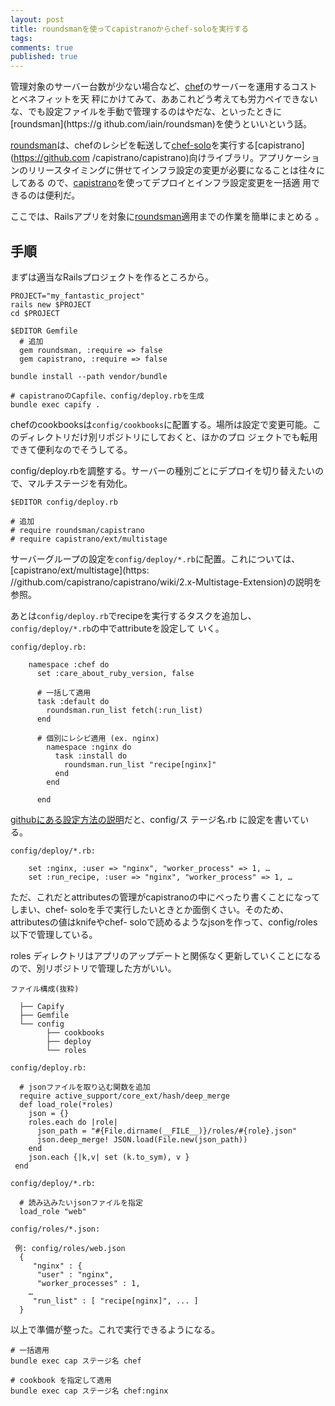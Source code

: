 ```yaml
---
layout: post
title: roundsmanを使ってcapistranoからchef-soloを実行する
tags:
comments: true
published: true
---
```

管理対象のサーバー台数が少ない場合など、[chef](http://www.opscode.com/chef/)のサーバーを運用するコストとベネフィットを天
秤にかけてみて、ああこれどう考えても労力ペイできないな、でも設定ファイルを手動で管理するのはやだな、といったときに[roundsman](https://g
ithub.com/iain/roundsman)を使うといいという話。

<!-- more -->

[roundsman](https://github.com/iain/roundsman)は、chefのレシピを転送して[chef-solo](http://wiki.opscode.com/display/chef/Chef+Solo)を実行する[capistrano](https://github.com
/capistrano/capistrano)向けライブラリ。アプリケーションのリリースタイミングに併せてインフラ設定の変更が必要になることは往々にしてある
ので、[capistrano](https://github.com/capistrano/capistrano)を使ってデプロイとインフラ設定変更を一括適
用できるのは便利だ。

ここでは、Railsアプリを対象に[roundsman](https://github.com/iain/roundsman)適用までの作業を簡単にまとめる
。

## 手順

まずは適当なRailsプロジェクトを作るところから。

    
    PROJECT="my_fantastic_project"
    rails new $PROJECT
    cd $PROJECT
    
    $EDITOR Gemfile
      # 追加
      gem roundsman, :require => false
      gem capistrano, :require => false
    
    bundle install --path vendor/bundle
    
    # capistranoのCapfile、config/deploy.rbを生成
    bundle exec capify .
    

chefのcookbooksは`config/cookbooks`に配置する。場所は設定で変更可能。このディレクトリだけ別リポジトリにしておくと、ほかのプロ
ジェクトでも転用できて便利なのでそうしてる。

config/deploy.rbを調整する。サーバーの種別ごとにデプロイを切り替えたいので、マルチステージを有効化。

    
    $EDITOR config/deploy.rb
    
    # 追加
    # require roundsman/capistrano
    # require capistrano/ext/multistage
    

サーバーグループの設定を`config/deploy/*.rb`に配置。これについては、[capistrano/ext/multistage](https:
//github.com/capistrano/capistrano/wiki/2.x-Multistage-Extension)の説明を参照。

あとは`config/deploy.rb`でrecipeを実行するタスクを追加し、`config/deploy/*.rb`の中でattributeを設定して
いく。

    
    config/deploy.rb:
    
        namespace :chef do
          set :care_about_ruby_version, false
    
          # 一括して適用
          task :default do
            roundsman.run_list fetch(:run_list)
          end
    
          # 個別にレシピ適用 (ex. nginx)
            namespace :nginx do
              task :install do
                roundsman.run_list "recipe[nginx]"
              end
            end
    
          end
    

[githubにある設定方法の説明](https://github.com/iain/roundsman#configuration)だと、config/ス
テージ名.rb に設定を書いている。

    
    config/deploy/*.rb:
    
        set :nginx, :user => "nginx", "worker_process" => 1, …
        set :run_recipe, :user => "nginx", "worker_process" => 1, …
    

ただ、これだとattributesの管理がcapistranoの中にべったり書くことになってしまい、chef-
soloを手で実行したいときとか面倒くさい。そのため、attributesの値はknifeやchef-
soloで読めるようなjsonを作って、config/roles 以下で管理している。

roles ディレクトリはアプリのアップデートと関係なく更新していくことになるので、別リポジトリで管理した方がいい。

    
    ファイル構成(抜粋)
    
      ├── Capify
      ├── Gemfile
      └── config
            ├── cookbooks
            ├── deploy
            └── roles
    
    config/deploy.rb:
    
      # jsonファイルを取り込む関数を追加
      require active_support/core_ext/hash/deep_merge
      def load_role(*roles)
        json = {}                                                                    
        roles.each do |role|
          json_path = "#{File.dirname(__FILE__)}/roles/#{role}.json"
          json.deep_merge! JSON.load(File.new(json_path))
        end
        json.each {|k,v| set (k.to_sym), v }                                         
     end
    
    config/deploy/*.rb:
    
      # 読み込みたいjsonファイルを指定
      load_role "web"
    
    config/roles/*.json:
    
     例: config/roles/web.json
      {
         "nginx" : {
          "user" : "nginx",
          "worker_processes" : 1,
        …
         "run_list" : [ "recipe[nginx]", ... ]
      }
    

以上で準備が整った。これで実行できるようになる。

    
    # 一括適用
    bundle exec cap ステージ名 chef
    
    # cookbook を指定して適用
    bundle exec cap ステージ名 chef:nginx
    

